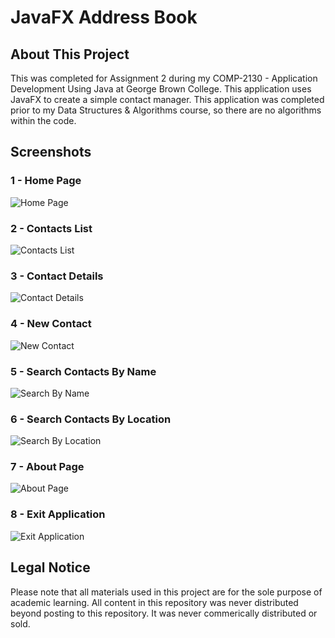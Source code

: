 # JavaFX Address Book

## About This Project
This was completed for Assignment 2 during my COMP-2130 - Application Development Using Java at George Brown College. This application uses JavaFX to create a simple contact manager. This application was completed prior to my Data Structures & Algorithms course, so there are no algorithms within the code.

## Screenshots

### 1 - Home Page

![Home Page](/Screenshots/1%20-%20Home%20Screen.png)

### 2 - Contacts List

![Contacts List](/Screenshots/2%20-%20Contacts%20List.png)

### 3 - Contact Details

![Contact Details](/Screenshots/3%20-%20Contact%20Details.png)

### 4 - New Contact

![New Contact](/Screenshots/4%20-%20New%20Contact.png)

### 5 - Search Contacts By Name

![Search By Name](/Screenshots/5%20-%20Search%20by%20Name.png)

### 6 - Search Contacts By Location

![Search By Location](/Screenshots/6%20-%20Search%20by%20Location.png)

### 7 - About Page

![About Page](/Screenshots/7%20-%20About%20Page.png)

### 8 - Exit Application

![Exit Application](/Screenshots/8%20-%20Exit%20Application.png)

## Legal Notice

Please note that all materials used in this project are for the sole purpose of academic learning. All content in this repository was never distributed beyond posting to this repository. It was never commerically distributed or sold.
